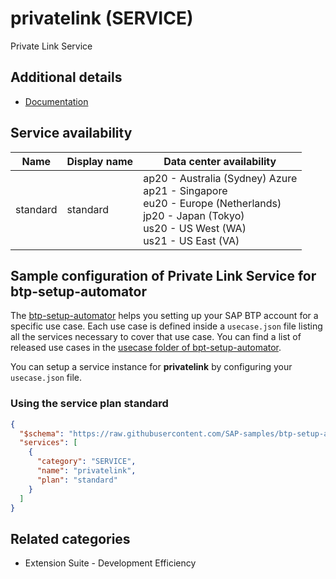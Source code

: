 # privatelink (SERVICE)

Private Link Service

## Additional details

- [Documentation](https://help.sap.com/viewer/product/PRIVATE_LINK/CLOUD/en-US)

## Service availability

| Name | Display name | Data center availability  |
|------|----------------|---------------------------|
|  standard  |  standard  | ap20 - Australia (Sydney) Azure<br> ap21 - Singapore<br> eu20 - Europe (Netherlands)<br> jp20 - Japan (Tokyo)<br> us20 - US West (WA)<br> us21 - US East (VA)  |

## Sample configuration of **Private Link Service** for btp-setup-automator

The [btp-setup-automator](https://github.com/SAP-samples/btp-setup-automator) helps you setting up your SAP BTP account for a specific use case. Each use case is defined inside a `usecase.json` file listing all the services necessary to cover that use case. You can find a list of released use cases in the [usecase folder of bpt-setup-automator](https://github.com/SAP-samples/btp-setup-automator/tree/main/usecases).

You can setup a service instance for **privatelink** by configuring your `usecase.json` file.

### Using the service plan **standard**

```json
{
  "$schema": "https://raw.githubusercontent.com/SAP-samples/btp-setup-automator/main/libs/btpsa-usecase.json",
  "services": [
    {
      "category": "SERVICE",
      "name": "privatelink",
      "plan": "standard"      
    }
  ]
}
```

## Related categories

- Extension Suite - Development Efficiency